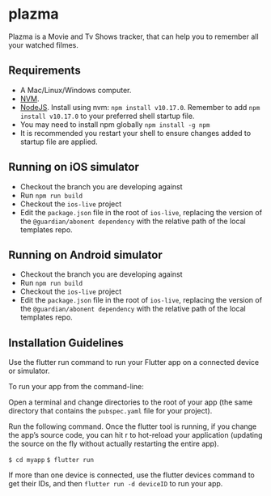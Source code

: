 # plazma

Plazma is a Movie and Tv Shows tracker, that can help you to remember all your watched filmes.

## Requirements

- A Mac/Linux/Windows computer.
- [NVM](https://github.com/nvm-sh/nvm).
- [NodeJS](https://nodejs.org/uk/). Install using nvm: ```npm install v10.17.0```. Remember to add ```npm install v10.17.0``` to your preferred shell startup file.
- You may need to install npm globally ```npm install -g npm```
- It is recommended you restart your shell to ensure changes added to startup file are applied.

## Running on iOS simulator
- Checkout the branch you are developing against
- Run ```npm run build```
- Checkout the ```ios-live``` project
- Edit the ```package.json``` file in the root of ```ios-live```, replacing the version of the ```@guardian/abonent dependency``` with the relative path of the local templates repo.

## Running on Android simulator
- Checkout the branch you are developing against
- Run ```npm run build```
- Checkout the ```ios-live``` project
- Edit the ```package.json``` file in the root of ```ios-live```, replacing the version of the ```@guardian/abonent dependency``` with the relative path of the local templates repo.

## Installation Guidelines
Use the flutter run command to run your Flutter app on a connected device or simulator.

To run your app from the command-line:

Open a terminal and change directories to the root of your app (the same directory that contains the ```pubspec.yaml``` file for your project).

Run the following command. Once the flutter tool is running, if you change the app’s source code, you can hit r to hot-reload your application (updating the source on the fly without actually restarting the entire app).

```$ cd myapp``` ```$ flutter run```

If more than one device is connected, use the flutter devices command to get their IDs, and then ```flutter run -d deviceID``` to run your app.


